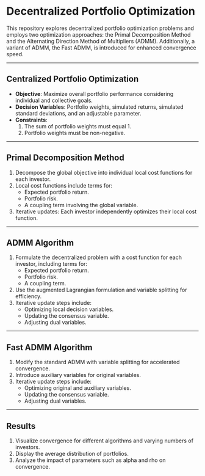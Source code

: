 # Decentralized Portfolio Optimization

This repository explores decentralized portfolio optimization problems and employs two optimization approaches: the Primal Decomposition Method and the Alternating Direction Method of Multipliers (ADMM). Additionally, a variant of ADMM, the Fast ADMM, is introduced for enhanced convergence speed.

---

## Centralized Portfolio Optimization

- **Objective**: Maximize overall portfolio performance considering individual and collective goals.
- **Decision Variables**: Portfolio weights, simulated returns, simulated standard deviations, and an adjustable parameter.
- **Constraints**:  
  1. The sum of portfolio weights must equal 1.  
  2. Portfolio weights must be non-negative.

---

## Primal Decomposition Method

1. Decompose the global objective into individual local cost functions for each investor.  
2. Local cost functions include terms for:  
   - Expected portfolio return.  
   - Portfolio risk.  
   - A coupling term involving the global variable.  
3. Iterative updates: Each investor independently optimizes their local cost function.

---

## ADMM Algorithm

1. Formulate the decentralized problem with a cost function for each investor, including terms for:  
   - Expected portfolio return.  
   - Portfolio risk.  
   - A coupling term.  
2. Use the augmented Lagrangian formulation and variable splitting for efficiency.  
3. Iterative update steps include:  
   - Optimizing local decision variables.  
   - Updating the consensus variable.  
   - Adjusting dual variables.

---

## Fast ADMM Algorithm

1. Modify the standard ADMM with variable splitting for accelerated convergence.  
2. Introduce auxiliary variables for original variables.  
3. Iterative update steps include:  
   - Optimizing original and auxiliary variables.  
   - Updating the consensus variable.  
   - Adjusting dual variables.

---

## Results

1. Visualize convergence for different algorithms and varying numbers of investors.  
2. Display the average distribution of portfolios.  
3. Analyze the impact of parameters such as alpha and rho on convergence.
